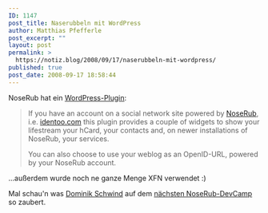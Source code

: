```yaml
---
ID: 1147
post_title: Naserubbeln mit WordPress
author: Matthias Pfefferle
post_excerpt: ""
layout: post
permalink: >
  https://notiz.blog/2008/09/17/naserubbeln-mit-wordpress/
published: true
post_date: 2008-09-17 18:58:44
---
```

NoseRub hat ein <a href="http://wordpress.org/extend/plugins/noserub-for-wordpress/">WordPress-Plugin</a>:

<blockquote>If you have an account on a social network site powered by <a href="http://noserub.com">NoseRub</a>, i.e. <a href="http://identoo.com">identoo.com</a>
this plugin provides a couple of widgets to show your lifestream your hCard, your contacts 
and, on newer installations of NoseRub, your services.

You can also choose to use your weblog as an OpenID-URL, powered by your NoseRub account.</blockquote>

...außerdem wurde noch ne ganze Menge XFN verwendet :)

Mal schau'n was <a href="http://www.lostfocus.de/">Dominik Schwind</a> auf dem <a href="http://www.lostfocus.de/archives/2008/09/15/noserub-devcamp-wordpress-plugin/">nächsten NoseRub-DevCamp</a> so zaubert.